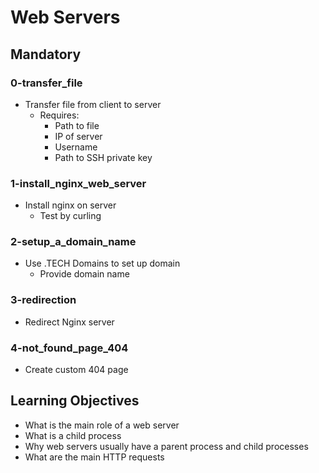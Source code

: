 # Web Servers

## Mandatory

### 0-transfer_file
- Transfer file from client to server
    - Requires:
        - Path to file
        - IP of server
        - Username
        - Path to SSH private key

### 1-install_nginx_web_server
- Install nginx on server
    - Test by curling

### 2-setup_a_domain_name
- Use .TECH Domains to set up domain
    - Provide domain name

### 3-redirection
- Redirect Nginx server

### 4-not_found_page_404
- Create custom 404 page

## Learning Objectives
- What is the main role of a web server
- What is a child process
- Why web servers usually have a parent process and child processes
- What are the main HTTP requests
